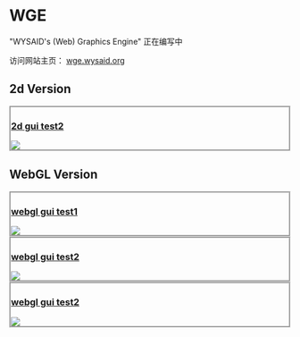 # WGE #
"WYSAID's (Web) Graphics Engine" 正在编写中

访问网站主页： <a href="http://wge.wysaid.org" target="_blank">wge.wysaid.org</a>

## 2d Version ##

<div style="border:groove">
<h3><a href="http://wge.wysaid.org/2d/gui_test/gui_test2.html" target="_blank">2d gui test2</a></h3>
<img src="http://wge.wysaid.org/screenshots/2d_gui_test2.jpg">
</div>

## WebGL Version ##
<div style="border:groove">
<h3><a href="http://wge.wysaid.org/webgl/simple_demos/gui_test.html" target="_blank">webgl gui test1</a></h3>
<img src="http://wge.wysaid.org/screenshots/webgl_gui_test1.jpg">
</div>

<div style="border:groove">
<h3><a href="http://wge.wysaid.org/webgl/simple_demos/gui_test2.html" target="_blank">webgl gui test2</a></h3>
<img src="http://wge.wysaid.org/screenshots/webgl_gui_test2.jpg">
</div>

<div style="border:groove">
<h3><a href="http://wge.wysaid.org/webgl/simple_demos/gui_test3.html" target="_blank">webgl gui test2</a></h3>
<img src="http://wge.wysaid.org/screenshots/webgl_gui_test3.jpg">
</div>